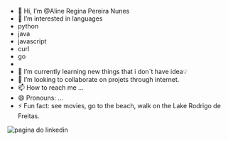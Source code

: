 - 👋 Hi, I’m @Aline Regina Pereira Nunes
- 👀 I’m interested in languages
- python
- java
- javascript
- curl
- go
- 
- 🌱 I’m currently learning new things that i don´t have idea💡 
- 💞️ I’m looking to collaborate on projets through internet.
- 📫 How to reach me ...
- 😄 Pronouns: ...
- ⚡ Fun fact: see movies, go to the beach, walk on the Lake Rodrigo de Freitas.

![pagina do linkedin]()
<!---
Analistarjx/Analistarjx is a ✨ special ✨ repository because its `README.md` (this file) appears on your GitHub profile.
You can click the Preview link to take a look at your changes.
--->
